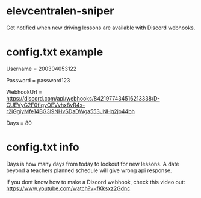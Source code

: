 # elevcentralen-sniper
Get notified when new driving lessons are available with Discord webhooks.

# config.txt example
Username = 200304053122

Password = password123

WebhookUrl = https://discord.com/api/webhooks/8421977434516213338/D-CUEVyG2F0fIqyOEVvhx8vR4x-r2iGgiyMfe14BG3l9NHvSDaDWga553JNHq2jo44bh

Days = 80

# config.txt info
Days is how many days from today to lookout for new lessons. A date beyond a teachers planned schedule will give wrong api response.

If you dont know how to make a Discord webhook, check this video out: https://www.youtube.com/watch?v=fKksxz2Gdnc
